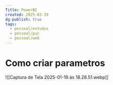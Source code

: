 ```yaml
---
Title: PowerBI
created: 2025-01-19
dg-publish: true
tags:
  - pessoal/estudos
  - pessoal/puc
  - pessoal/web
---
```

# Como criar parametros
![[Captura de Tela 2025-01-19 às 18.28.51.webp]]